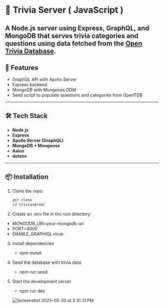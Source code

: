 # 🎯 Trivia Server ( JavaScript )

A Node.js server using **Express**, **GraphQL**, and **MongoDB** that serves trivia categories and questions using data fetched from the [Open Trivia Database](https://opentdb.com/). 
---

## 🚀 Features

- GraphQL API with Apollo Server
- Express backend
- MongoDB with Mongoose ODM
- Seed script to populate questions and categories from OpenTDB

---

## 🛠️ Tech Stack

- **Node.js**
- **Express**
- **Apollo Server (GraphQL)**
- **MongoDB + Mongoose**
- **Axios**
- **dotenv**

---

## 📦 Installation

1. Clone the repo:
   ```bash
   git clone 
   cd triviaserver


2. Create an .env file in the root directory:
  - MONGODB_URI=your-mongodb-uri
  - PORT=4000
  - ENABLE_GRAPHIQL=true

3. Install dependencies
   - npm install

4. Seed the database with trivia data
    - npm run seed

5. Start the development server
    - npm run dev

   ![Screenshot 2025-05-30 at 3 31 31 PM](https://github.com/user-attachments/assets/6829343d-6f05-4fb9-adf3-190356e279c5)

